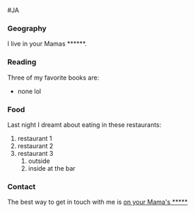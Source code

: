 #JA 
### Geography

I live in your Mamas ******.
### Reading

Three of my favorite books are:

- none lol



### Food

Last night I dreamt about eating in these restaurants:

1. restaurant 1
1. restaurant 2
1. restaurant 3
	1. outside
	1. inside at the bar

### Contact

The best way to get in touch with me is [on your Mama's *****](https://de.wikipedia.org)
